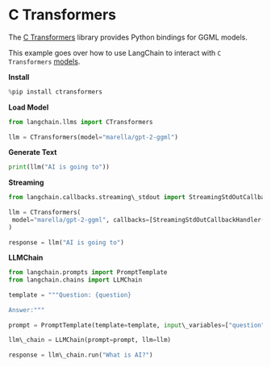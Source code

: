 # C Transformers

The [C Transformers](https://github.com/marella/ctransformers) library provides Python bindings for GGML models.

This example goes over how to use LangChain to interact with `C Transformers` [models](https://github.com/marella/ctransformers#supported-models).

**Install**

```python
%pip install ctransformers  

```

**Load Model**

```python
from langchain.llms import CTransformers  
  
llm = CTransformers(model="marella/gpt-2-ggml")  

```

**Generate Text**

```python
print(llm("AI is going to"))  

```

**Streaming**

```python
from langchain.callbacks.streaming\_stdout import StreamingStdOutCallbackHandler  
  
llm = CTransformers(  
 model="marella/gpt-2-ggml", callbacks=[StreamingStdOutCallbackHandler()]  
)  
  
response = llm("AI is going to")  

```

**LLMChain**

```python
from langchain.prompts import PromptTemplate  
from langchain.chains import LLMChain  
  
template = """Question: {question}  
  
Answer:"""  
  
prompt = PromptTemplate(template=template, input\_variables=["question"])  
  
llm\_chain = LLMChain(prompt=prompt, llm=llm)  
  
response = llm\_chain.run("What is AI?")  

```
